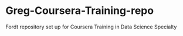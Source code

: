# Greg-Coursera-Training-repo
Fordt repository set up for Coursera Training in Data Science Specialty
